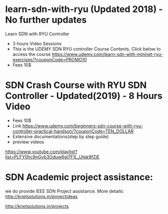 # learn-sdn-with-ryu (Updated 2018) - No further updates

Learn SDN with RYU Controller 
- 3 hours Video Sessions
- This is the UDEMY SDN RYU controller Course Contents, Click below to access the course
https://www.udemy.com/learn-sdn-with-mininet-ryu-exercises/?couponCode=PROMO10
- Fees 10$



# SDN Crash Course with RYU SDN Controller - Updated(2019) - 8 Hours Video

- Fees 10$
- Link
https://www.udemy.com/beginners-sdn-course-with-ryu-controller-practical-handson/?couponCode=TEN_DOLLAR
- Extensive documentations(step by step guide)
- preview videos

https://www.youtube.com/playlist?list=PLFY0hc9nGyb3Oduw6gl7F1L_UIpk9fZiE
 



# SDN Academic project assistance:

we do provide IEEE SDN Project assistance. 
More details:
http://knetsolutions.in/projectideas

http://knetsolutions.in/projects


